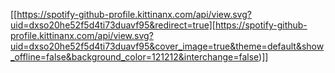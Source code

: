 [[https://spotify-github-profile.kittinanx.com/api/view.svg?uid=dxso20he52f5d4ti73duavf95&redirect=true][https://spotify-github-profile.kittinanx.com/api/view.svg?uid=dxso20he52f5d4ti73duavf95&cover_image=true&theme=default&show_offline=false&background_color=121212&interchange=false)]]

